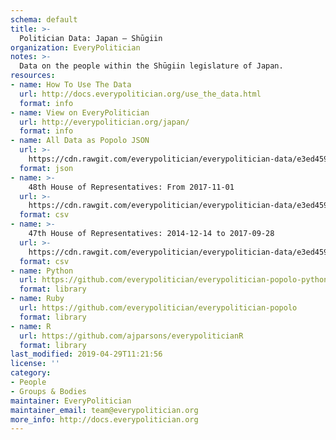 ```yaml
---
schema: default
title: >-
  Politician Data: Japan — Shūgiin
organization: EveryPolitician
notes: >-
  Data on the people within the Shūgiin legislature of Japan.
resources:
- name: How To Use The Data
  url: http://docs.everypolitician.org/use_the_data.html
  format: info
- name: View on EveryPolitician
  url: http://everypolitician.org/japan/
  format: info
- name: All Data as Popolo JSON
  url: >-
    https://cdn.rawgit.com/everypolitician/everypolitician-data/e3ed459db9aea07b357baa6b8edf355bf348a916/data/Japan/House_of_Representatives/ep-popolo-v1.0.json
  format: json
- name: >-
    48th House of Representatives: From 2017-11-01
  url: >-
    https://cdn.rawgit.com/everypolitician/everypolitician-data/e3ed459db9aea07b357baa6b8edf355bf348a916/data/Japan/House_of_Representatives/term-48.csv
  format: csv
- name: >-
    47th House of Representatives: 2014-12-14 to 2017-09-28
  url: >-
    https://cdn.rawgit.com/everypolitician/everypolitician-data/e3ed459db9aea07b357baa6b8edf355bf348a916/data/Japan/House_of_Representatives/term-47.csv
  format: csv
- name: Python
  url: https://github.com/everypolitician/everypolitician-popolo-python
  format: library
- name: Ruby
  url: https://github.com/everypolitician/everypolitician-popolo
  format: library
- name: R
  url: https://github.com/ajparsons/everypoliticianR
  format: library
last_modified: 2019-04-29T11:21:56
license: ''
category:
- People
- Groups & Bodies
maintainer: EveryPolitician
maintainer_email: team@everypolitician.org
more_info: http://docs.everypolitician.org
---
```

